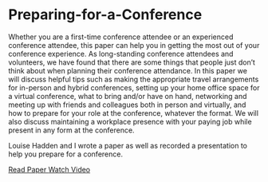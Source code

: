 # Preparing-for-a-Conference

Whether you are a first-time conference attendee or an experienced conference attendee, this paper can help you in getting the most out of your conference experience. As long-standing conference attendees and volunteers, we have found that there are some things that people just don’t think about when planning their conference attendance. In this paper we will discuss helpful tips such as making the appropriate travel arrangements for in-person and hybrid conferences, setting up your home office space for a virtual conference, what to bring and/or have on hand, networking and meeting up with friends and colleagues both in person and virtually, and how to prepare for your role at the conference, whatever the format. We will also discuss maintaining a workplace presence with your paying job while present in any form at the conference.

Louise Hadden and I wrote a paper as well as recorded a presentation to help you prepare for a conference. 

<a href = "https://tp1210.p3cdn1.secureserver.net/wp-content/uploads/2023/01/Conference_Prep-Virtual_Component.pdf"> Read Paper </a>
<a href = "https://drive.google.com/file/d/1MXgkOkgX6DYWUSDfNgIG517jJEPm0enN/view?usp=sharing"> Watch Video </a>
